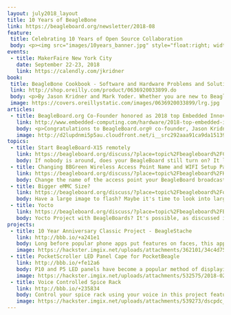 ```yaml
---
layout: july2018_layout
title: 10 Years of BeagleBone
link: https://beagleboard.org/newsletter/2018-08
feature:
 title: Celebrating 10 Years of Open Source Collaboration
 body: <p><img src="images/10years_banner.jpg" style="float:right; width:40%; height:auto;"></p><p>It is so exciting to be in our tenth year of BeagleBoard.org® and we want to celebrate you, our community. Over the next 10 months, we’ll be <strong>highlighting memorable BeagleBoard.org® based projects.</strong> Please nominate a project using any BeagleBoard.org® hardware developed any time in the last 10 years to be featured in our newsletter. It can be your own project or someone else’s that has been memorable for you. <a href="#">Send us a link to a project</a> and tell us why you find it special. We can’t wait to hear from you! We are also celebrating the success and continuing efforts of BeagleBoard.org® to provide education in the use of open-source software and hardware in embedded computing. In fact, BeagleBoard.org® was announced in 2008 at a joint Educator and Developer Conference and embraced by a wider community. To celebrate and thank our educational members, starting this month we will be launching a new section of our newsletter <strong>spotlighting an influential instructor and their story.</strong> If you are an educator, we’d love to hear your BeagleBoard® story! <a href="#">Contact us for more information.</a> We hope you’ll enjoy celebrating 10 years of BeagleBoard.org® with us!</p>
events:
 - title: MakerFaire New York City
   date: September 22-23, 2018
   link: https://calendly.com/jkridner
book:
 title: BeagleBone Cookbook - Software and Hardware Problems and Solutions
 link: http://shop.oreilly.com/product/0636920033899.do
 body: <p>By Jason Kridner and Mark Yoder. Whether you are new to BeagleBone® or want to explore more of its capabilities, this cookbook provides scores of recipes for connecting and talking to the physical world.</p>
 image: https://covers.oreillystatic.com/images/0636920033899/lrg.jpg
articles:
 - title: BeagleBoard.org Co-Founder honored as 2018 top Embedded Innovator
   link: http://www.embedded-computing.com/hardware/2018-top-embedded-innovator-jason-kridner-beagleboard-org
   body: <p>Congratulations to BeagleBoard.org® co-founder, Jason Kridner who recevied the prestigious “2018 Top Embedded Innovator” award, celebrating innovators who demonstrate the reach and impact of embedded and IoT technolgoy in today’s world.</p>
   image: http://d2lupdnmi5p5au.cloudfront.net/i__src292aaa91ca9da151399b8532c2852f07_par8f59f5c16e776919ef07a02435776fa1.jpeg
topics:
 - title: Start BeagleBoard-X15 remotely
   link: https://beagleboard.org/discuss/?place=topic%2Fbeagleboard%2FCGrnvgCsOUA%2Fdiscussion
   body: If nobody is around, does your BeagleBoard still turn on? It likely does if you've been following this thread!
 - title: Changing BBGreen Wireless Access Point Name and WIFI Setup Page
   link: https://beagleboard.org/discuss/?place=topic%2Fbeagleboard%2FHKL0Obg6ELM%2Fdiscussion
   body: Change the name of the access point your BeagleBoard broadcasts by following this discussion!
 - title: Bigger eMMC Size?
   link: https://beagleboard.org/discuss/?place=topic%2Fbeagleboard%2FoMCYbQgzjQo%2Fdiscussion
   body: Have a large image to flash? Maybe it's time to look into larger flash memory.
 - title: Yocto
   link: https://beagleboard.org/discuss/?place=topic%2Fbeagleboard%2FBh0rgb1-Jhk%2Fdiscussion
   body: Yocto Project with BeagleBoards? It's possible, as discussed in this community topic.
projects:
 - title: 10 Year Anniversary Classic Project - BeagleStache
   link: http://bbb.io/+a241e1
   body: Long before popular phone apps put features on faces, this application for BeagleBone® Black built on an OpenCV face detection sample, added a black mustache on the faces detected. Later enhanced to upload the picture to Twitter, it continues to be a classic favorite project.
   image: https://hackster.imgix.net/uploads/attachments/362101/34c4d75b18ad001d621c853fb33a7ecc.png?auto=compress%2Cformat&w=680&h=510&fit=max
 - title: PocketScroller LED Panel Cape for PocketBeagle
   link: http://bbb.io/+fe12a6
   body: P10 and P5 LED panels have become a popular method of displaying images, text, and effects for animated Christmas Light displays. Traditionally, the community has been using an "Octoscroller" on a full Beaglebone Black for driving the panels. This cape provides much of the same functionality, but for the smaller/cheaper PocketBeagle.
   image: https://hackster.imgix.net/uploads/attachments/532575/2018-02-28t18_3a45_3a49_534z-img_4866_kUqtj8ArJf.jpg%3Fauto%3Dcompress%252Cformat?auto=compress%2Cformat&w=900&h=675&fit=min
 - title: Voice Controlled Spice Rack
   link: http://bbb.io/+235834
   body: Control your spice rack using your voice in this project featuring the BeagleBone Black!
   image: https://hackster.imgix.net/uploads/attachments/539273/dscpdc_0003_burst20180801125704470_cover_qjgDlYpU8Q.JPG?auto=compress%2Cformat&w=900&h=675&fit=min
---
```

